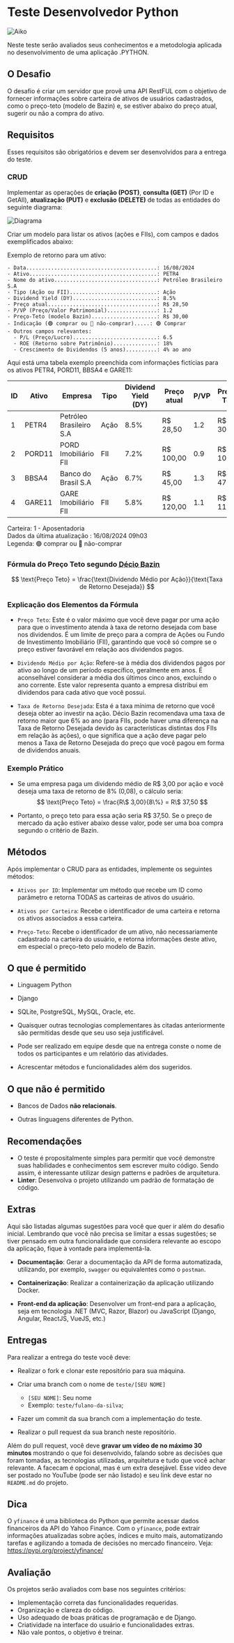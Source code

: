 # Teste Desenvolvedor Python

![Aiko](imagens/logo.png)

Neste teste serão avaliados seus conhecimentos e a metodologia aplicada no desenvolvimento de uma aplicação .PYTHON.

## O Desafio

O desafio é criar um servidor que provê uma API RestFUL com o objetivo de fornecer informações sobre carteira de ativos de usuários cadastrados, como o preço-teto (modelo de Bazin) e, se estiver abaixo do preço atual, sugerir ou não a compra do ativo.

## Requisitos

Esses requisitos são obrigatórios e devem ser desenvolvidos para a entrega do teste.

### CRUD

Implementar as operações de **criação (POST)**, **consulta (GET)** (Por ID e GetAll), **atualização (PUT)** e **exclusão (DELETE)** de todas as entidades do seguinte diagrama:

![Diagrama](imagens/diagrama.png)

Criar um modelo para listar os ativos (ações e FIIs), com campos e dados exemplificados abaixo:

Exemplo de retorno para um ativo:
```
- Data..........................................: 16/08/2024
- Ativo.........................................: PETR4
- Nome do ativo.................................: Petróleo Brasileiro S.A
- Tipo (Ação ou FII)............................: Ação
- Dividend Yield (DY)...........................: 8.5%
- Preço atual...................................: R$ 28,50
- P/VP (Preço/Valor Patrimonial)................: 1.2
- Preço-Teto (modelo Bazin).....................: R$ 30,00
- Indicação (🟢 comprar ou 🔴 não-comprar).....: 🟢 Comprar
- Outros campos relevantes:
  - P/L (Preço/Lucro)...........................: 6.5
  - ROE (Retorno sobre Patrimônio)..............: 18%
  - Crescimento de Dividendos (5 anos)..........: 4% ao ano
```
Aqui está uma tabela exemplo preenchida com informações fictícias para os ativos PETR4, PORD11, BBSA4 e GARE11:

| **ID** | **Ativo** | **Empresa**       | **Tipo** | **Dividend Yield (DY)** | **Preço atual** | **P/VP** | **Preço-Teto** | **Indicação** | **P/L** | **ROE** |
| ------ | --------- | ----------------------- | -------- | ----------------------- | --------------- | -------- | ---------------------- | ------------- | ------- | ------- |
| 1      | PETR4     | Petróleo Brasileiro S.A | Ação     | 8.5%                    | R$ 28,50        | 1.2      | R$ 30,00               | 🟢             | 6.5     | 18%     |
| 2      | PORD11    | PORD Imobiliário FII    | FII      | 7.2%                    | R$ 100,00       | 0.9      | R$ 105,00              | 🟢             | 10.0    | 12%     |
| 3      | BBSA4     | Banco do Brasil S.A     | Ação     | 6.7%                    | R$ 45,00        | 1.3      | R$ 47,00               | 🟢             | 8.0     | 15%     |
| 4      | GARE11    | GARE Imobiliário FII    | FII      | 5.8%                    | R$ 120,00       | 1.1      | R$ 115,00              | 🔴             | 12.0    | 10%     |

Carteira: 1 - Aposentadoria<br />
Dados da última atualização : 16/08/2024 09h03<br />
Legenda: 🟢 comprar ou 🔴 não-comprar<br />

### Fórmula do Preço Teto segundo <abbr title="Veja livro Faça Fortuna com Ações, Antes que seja Tarde">Décio Bazin</abbr>

$$
\text{Preço Teto} = \frac{\text{Dividendo Médio por Ação}}{\text{Taxa de Retorno Desejada}}
$$

### Explicação dos Elementos da Fórmula
* `Preço Teto`:
Este é o valor máximo que você deve pagar por uma ação para que o investimento atenda à taxa de retorno desejada com base nos dividendos. É um limite de preço para a compra de Ações ou Fundo de Investimento Imobiliário (FII), garantindo que você só compre se o preço estiver favorável em relação aos dividendos pagos.

* `Dividendo Médio por Ação`:
Refere-se à média dos dividendos pagos por ativo ao longo de um período específico, geralmente em anos. É aconselhável considerar a média dos últimos cinco anos, excluindo o ano corrente. Este valor representa quanto a empresa distribui em dividendos para cada ativo que você possui.

* `Taxa de Retorno Desejada`:
Esta é a taxa mínima de retorno que você deseja obter ao investir na ação. Décio Bazin recomendava uma taxa de retorno maior que 6% ao ano (para FIIs, pode haver uma diferença na Taxa de Retorno Desejada devido às características distintas dos FIIs em relação às ações), o que significa que a ação deve pagar pelo menos a Taxa de Retorno Desejada do preço que você pagou em forma de dividendos anuais.

<!--![Preço-Teto](imagens/preco-teto.png)/-->

### Exemplo Prático
- Se uma empresa paga um dividendo médio de R$ 3,00 por ação e você deseja uma taxa de retorno de 8% (0,08), o cálculo seria:
$$
\text{Preço Teto} = \frac{R\$ 3,00}{8\%} = R\$  37,50
$$

- Portanto, o preço teto para essa ação seria R$ 37,50. Se o preço de mercado da ação estiver abaixo desse valor, pode ser uma boa compra segundo o critério de Bazin.

## Métodos

Após implementar o CRUD para as entidades, implemente os seguintes métodos:

* `Ativos por ID`: Implementar um método que recebe um ID como parâmetro e retorna TODAS as carteiras de ativos do usuário.

* `Ativos por Carteira`: Recebe o identificador de uma carteira e retorna os ativos associados a essa carteira.

* `Preço-Teto`: Recebe o identificador de um ativo, não necessariamente cadastrado na carteira do usuário, e retorna informações deste ativo, em especial o preço-teto pelo modelo de Bazin.

## O que é permitido

* Linguagem Python

* Django

* SQLite, PostgreSQL, MySQL, Oracle, etc.

* Quaisquer outras tecnologias complementares às citadas anteriormente são permitidas desde que seu uso seja justificável.

* Pode ser realizado em equipe desde que na entrega conste o nome de todos os participantes e um relatório das atividades.

* Acrescentar métodos e funcionalidades além dos sugeridos.

## O que não é permitido

* Bancos de Dados **não relacionais**.
  
* Outras linguagens diferentes de Python.

## Recomendações

* O teste é propositalmente simples para permitir que você demonstre suas habilidades e conhecimentos sem escrever muito código. Sendo assim, é interessante utilizar design patterns e padrões de arquitetura.
* **Linter**: Desenvolva o projeto utilizando um padrão de formatação de código.

## Extras

Aqui são listadas algumas sugestões para você que quer ir além do desafio inicial. Lembrando que você não precisa se limitar a essas sugestões; se tiver pensado em outra funcionalidade que considera relevante ao escopo da aplicação, fique à vontade para implementá-la.

* **Documentação**: Gerar a documentação da API de forma automatizada, utilizando, por exemplo, `swagger` ou equivalentes como o `postman`.

* **Containerização**: Realizar a containerização da aplicação utilizando Docker.

* **Front-end da aplicação**: Desenvolver um front-end para a aplicação, seja em tecnologia .NET (MVC, Razor, Blazor) ou JavaScript (Django, Angular, ReactJS, VueJS, etc.)

## Entregas

Para realizar a entrega do teste você deve:

* Realizar o fork e clonar este repositório para sua máquina.
  
* Criar uma branch com o nome de `teste/[SEU NOME]`
  * `[SEU NOME]`: Seu nome
  * Exemplo: `teste/fulano-da-silva`;
  
* Fazer um commit da sua branch com a implementação do teste.
  
* Realizar o pull request da sua branch neste repositório.

Além do pull request, você deve **gravar um vídeo de no máximo 30 minutos** mostrando o que foi desenvolvido, falando sobre as decisões que foram tomadas, as tecnologias utilizadas, arquitetura e tudo que você achar relevante. A facecam é opcional, mas é um extra desejável. Esse vídeo deve ser postado no YouTube (pode ser não listado) e seu link deve estar no `README.md` do projeto.

## Dica

O `yfinance` é uma biblioteca do Python que permite acessar dados financeiros da API do Yahoo Finance. Com o `yfinance`, pode extrair informações atualizadas sobre ações, índices e muito mais, automatizando tarefas e agilizando a tomada de decisões no mercado financeiro. 
Veja: https://pypi.org/project/yfinance/

## Avaliação

Os projetos serão avaliados com base nos seguintes critérios:
- Implementação correta das funcionalidades requeridas.
- Organização e clareza do código.
- Uso adequado de boas práticas de programação e de Django.
- Criatividade na interface do usuário e funcionalidades extras.
- Não vale pontos, o objetivo é treinar.